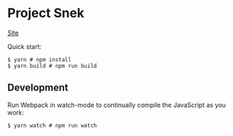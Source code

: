 # Project Snek
[Site](https://muflonex.github.io/SnekWaifusAdventures/)

Quick start:

```
$ yarn # npm install
$ yarn build # npm run build
````

## Development

Run Webpack in watch-mode to continually compile the JavaScript as you work:

```
$ yarn watch # npm run watch
```
